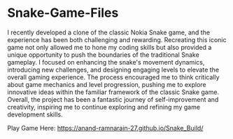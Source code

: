 # Snake-Game-Files

I recently developed a clone of the classic Nokia Snake game, and the experience has been both challenging and rewarding. Recreating this iconic game not only allowed me to hone my coding skills but also provided a unique opportunity to push the boundaries of the traditional Snake gameplay. I focused on enhancing the snake's movement dynamics, introducing new challenges, and designing engaging levels to elevate the overall gaming experience. The process encouraged me to think critically about game mechanics and level progression, pushing me to explore innovative ideas within the familiar framework of the classic Snake game. Overall, the project has been a fantastic journey of self-improvement and creativity, inspiring me to continue exploring and refining my game development skills.

Play Game Here: https://anand-ramnarain-27.github.io/Snake_Build/
